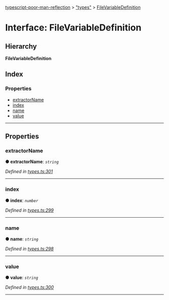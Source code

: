 [typescript-poor-man-reflection](../README.md) > ["types"](../modules/_types_.md) > [FileVariableDefinition](../interfaces/_types_.filevariabledefinition.md)

# Interface: FileVariableDefinition

## Hierarchy

**FileVariableDefinition**

## Index

### Properties

* [extractorName](_types_.filevariabledefinition.md#extractorname)
* [index](_types_.filevariabledefinition.md#index)
* [name](_types_.filevariabledefinition.md#name)
* [value](_types_.filevariabledefinition.md#value)

---

## Properties

<a id="extractorname"></a>

###  extractorName

**● extractorName**: *`string`*

*Defined in [types.ts:301](https://github.com/cancerberoSgx/typescript-poor-man-reflection/blob/ddc8b16/src/types.ts#L301)*

___
<a id="index"></a>

###  index

**● index**: *`number`*

*Defined in [types.ts:299](https://github.com/cancerberoSgx/typescript-poor-man-reflection/blob/ddc8b16/src/types.ts#L299)*

___
<a id="name"></a>

###  name

**● name**: *`string`*

*Defined in [types.ts:298](https://github.com/cancerberoSgx/typescript-poor-man-reflection/blob/ddc8b16/src/types.ts#L298)*

___
<a id="value"></a>

###  value

**● value**: *`string`*

*Defined in [types.ts:300](https://github.com/cancerberoSgx/typescript-poor-man-reflection/blob/ddc8b16/src/types.ts#L300)*

___

